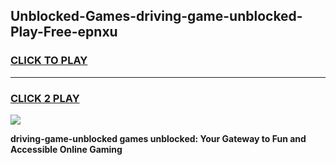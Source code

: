 
## Unblocked-Games-driving-game-unblocked-Play-Free-epnxu
<h3>
<a href="https://premium76.site?title=driving-game-unblocked&ref=20M">CLICK TO PLAY</a></h3>
<hr>

<h3>
<a href="https://premium76.site?title=driving-game-unblocked&ref=20M">CLICK 2 PLAY</a>
  
</h3>

<a href="https://premium76.site?title=driving-game-unblocked&ref=19M"><img src="https://clearcache.store/games.png"></a>


**driving-game-unblocked games unblocked: Your Gateway to Fun and Accessible Online Gaming**
